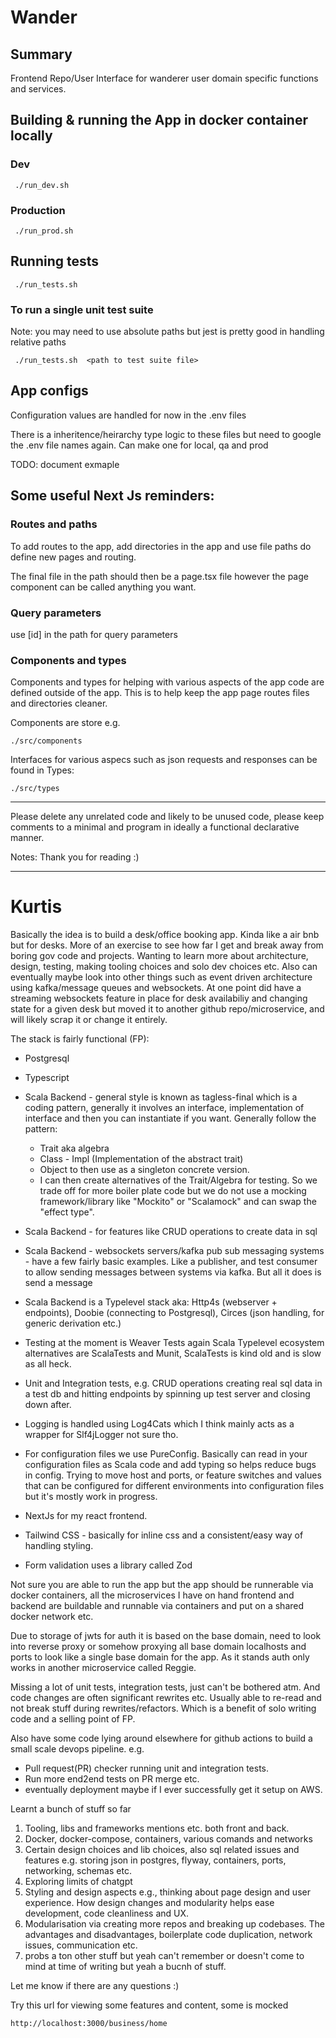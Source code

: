 # Wander

## Summary

Frontend Repo/User Interface for wanderer user domain specific functions and services.


## Building & running the App in docker container locally

### Dev

```
 ./run_dev.sh
```

### Production

```
 ./run_prod.sh
```

## Running tests

```
 ./run_tests.sh 
```

### To run a single unit test suite

Note: you may need to use absolute paths but jest is pretty good in handling relative paths

```
 ./run_tests.sh  <path to test suite file>   
```

## App configs

Configuration values are handled for now in the .env files

There is a inheritence/heirarchy type logic to these files but need to google the .env file names again.
Can make one for local, qa and prod

TODO: document exmaple

## Some useful Next Js reminders:

### Routes and paths

To add routes to the app, add directories in the app and use file paths do define new pages and routing. 

The final file in the path should then be a page.tsx file however the page component can be called anything you want.

### Query parameters

use [id] in the path for query parameters

### Components and types

Components and types for helping with various aspects of the app code are defined outside of the app. This is to help keep the app page routes files and directories cleaner. 

Components are store e.g. 

```
./src/components
```

Interfaces for various aspecs such as json requests and responses can be found in Types:
```
./src/types
```


---

Please delete any unrelated code and likely to be unused code, please keep comments to a minimal and program in ideally a functional declarative manner. 
 

Notes:
Thank you for reading :)

---

# Kurtis 

Basically the idea is to build a desk/office booking app. Kinda like a air bnb but for desks. More of an exercise to see how far I get and break away from boring gov code and projects. Wanting to learn more about architecture, design, testing, making tooling choices and solo dev choices etc. Also can eventually maybe look into other things such as event driven architecture using kafka/message queues and websockets. 
At one point did have a streaming websockets feature in place for desk availabiliy and changing state for a given desk but moved it to another github repo/microservice, and will likely scrap it or change it entirely. 

The stack is fairly functional (FP):

- Postgresql
- Typescript
- Scala Backend - general style is known as tagless-final which is a coding pattern, generally it involves an interface, implementation of interface and then you can instantiate if you want. Generally follow the pattern:
    - Trait aka algebra
    - Class - Impl (Implementation of the abstract trait)
    - Object to then use as a singleton concrete version.
    - I can then create alternatives of the Trait/Algebra for testing. So we trade off for more boiler plate code but we do not use a mocking framework/library like "Mockito" or "Scalamock" and can swap the "effect type".  

- Scala Backend - for features like CRUD operations to create data in sql
- Scala Backend - websockets servers/kafka pub sub messaging systems - have a few fairly basic examples. Like a publisher, and test consumer to allow sending messages between systems via kafka. But all it does is send a message
- Scala Backend is a Typelevel stack aka: Http4s (webserver + endpoints), Doobie (connecting to Postgresql), Circes (json handling, for generic derivation etc.)
- Testing at the moment is Weaver Tests again Scala Typelevel ecosystem alternatives are ScalaTests and Munit, ScalaTests is kind old and is slow as all heck.
- Unit and Integration tests, e.g. CRUD operations creating real sql data in a test db and hitting endpoints by spinning up test server and closing down after.
- Logging is handled using Log4Cats which I think mainly acts as a wrapper for Slf4jLogger not sure tho.
- For configuration files we use PureConfig. Basically can read in your configuration files as Scala code and add typing so helps reduce bugs in config. Trying to move host and ports, or feature switches and values that can be configured for different environments into configuration files but it's mostly work in progress.

- NextJs for my react frontend. 
- Tailwind CSS - basically for inline css and a consistent/easy way of handling styling. 
- Form validation uses a library called Zod 


Not sure you are able to run the app but the app should be runnerable via docker containers, all the microservices I have on hand frontend and backend are buildable and runnable via containers and put on a shared docker network etc. 

Due to storage of jwts for auth it is based on the base domain, need to look into reverse proxy or somehow proxying all base domain localhosts and ports to look like a single base domain for the app. As it stands auth only works in another microservice called Reggie.

Missing a lot of unit tests, integration tests, just can't be bothered atm. And code changes are often significant rewrites etc. 
Usually able to re-read and not break stuff during rewrites/refactors. Which is a benefit of solo writing code and a selling point of FP. 

Also have some code lying around elsewhere for github actions to build a small scale devops pipeline. 
e.g.
 - Pull request(PR) checker running unit and integration tests.
 - Run more end2end tests on PR merge etc. 
 - eventually deployment maybe if I ever successfully get it setup on AWS. 


 Learnt a bunch of stuff so far

  1. Tooling, libs and frameworks mentions etc. both front and back.
  2. Docker, docker-compose, containers, various comands and networks
  3. Certain design choices and lib choices, also sql related issues and features e.g. storing json in postgres, flyway, containers, ports, networking, schemas etc. 
  4. Exploring limits of chatgpt
  5. Styling and design aspects e.g., thinking about page design and user experience. How design changes and modularity helps ease development, code cleanliness and UX.
  6. Modularisation via creating more repos and breaking up codebases. The advantages and disadvantages, boilerplate code duplication, network issues, communication    etc. 
  7. probs a ton other stuff but yeah can't remember or doesn't come to mind at time of writing but yeah a bucnh of stuff.

Let me know if there are any questions :) 

Try this url for viewing some features and content, some is mocked 
```
http://localhost:3000/business/home 
```
